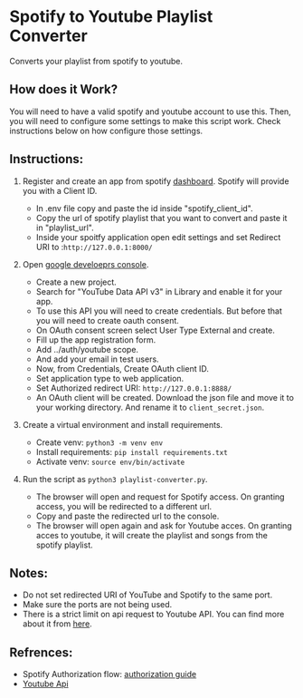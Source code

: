 # Spotify to Youtube Playlist Converter

Converts your playlist from spotify to youtube.

## How does it Work?
You will need to have a valid spotify and youtube account to use this. Then, you will need to configure some settings to make this script work.
Check instructions below on how configure those settings.

## Instructions:

1. Register and create an app from spotify [dashboard](https://developer.spotify.com/dashboard/). Spotify will provide you with a Client ID. 
    - In .env file copy and paste the id inside "spotify_client_id".
    - Copy the url of spotify playlist that you want to convert and paste it in "playlist_url".
    - Inside your spoitfy application open edit settings and set Redirect URI to :```http://127.0.0.1:8000/```

2. Open [google develoeprs console](https://console.cloud.google.com/apis/credentials). 
    - Create a new project. 
    - Search for "YouTube Data API v3" in Library and enable it for your app.
    - To use this API you will need to create credentials. But before that you will need to create oauth consent.
    - On OAuth consent screen select User Type External and create.
    - Fill up the app registration form.
    - Add ../auth/youtube scope.
    - And add your email in test users.
    - Now, from Credentials, Create OAuth client ID.
    - Set application type to web application.
    - Set Authorized redirect URI: ```http://127.0.0.1:8888/```
    - An OAuth client will be created. Download the json file and move it to your working directory. And rename it to ```client_secret.json```.

3. Create a virtual environment and install requirements.
    - Create venv: ```python3 -m venv env```
    - Install requirements: ```pip install requirements.txt```
    - Activate venv: ```source env/bin/activate```
 
 4. Run the script as ```python3 playlist-converter.py```.
    - The browser will open and request for Spotify access. On granting access, you will be redirected to a different url. 
    - Copy and paste the redirected url to the console.
    - The browser will open again and ask for Youtube acces. On granting acces to youtube, it will create the playlist and songs from the spotify playlist.

## Notes:
 - Do not set redirected URI of YouTube and Spotify to the same port.
 - Make sure the ports are not being used. 
 - There is a strict limit on api request to Youtube API. You can find more about it from [here](https://developers.google.com/youtube/v3/getting-started#quota).

## Refrences:
- Spotify Authorization flow: [authorization guide](https://developer.spotify.com/documentation/general/guides/authorization-guide/
)
- [Youtube Api](https://developers.google.com/youtube/v3/getting-started)
